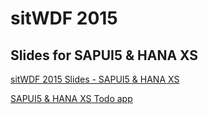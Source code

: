 # sitWDF 2015

## Slides for SAPUI5 & HANA XS

[sitWDF 2015 Slides - SAPUI5 & HANA XS](https://sitwdf2015-d062712trial.dispatcher.hanatrial.ondemand.com/slides/index.html#/)

[SAPUI5 & HANA XS Todo app](https://github.com/denisenepraunig/sapui5-hanaxs-examples/tree/master/todoapp)